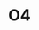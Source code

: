 ---
basin: En-Suite
cudn: true
floor: First
grade: 8
images: []
living_room: 'Yes'
location: New Court
name: O4
network: Wired and Wireless
title: O4
---
